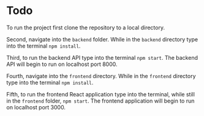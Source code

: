 # Todo
To run the project first clone the repository to a local directory.

Second, navigate into the `backend` folder.  While in the `backend` directory type into the terminal `npm install`.  

Third, to run the backend API type into the terminal `npm start`.  The backend API will begin to run on localhost port 8000.

Fourth, navigate into the `frontend` directory.  While in the `frontend` directory type into the terminal `npm install`.  

Fifth, to run the frontend React application type into the terminal, while still in the `frontend` folder, `npm start`.  The frontend application will begin to run on localhost port 3000.  
